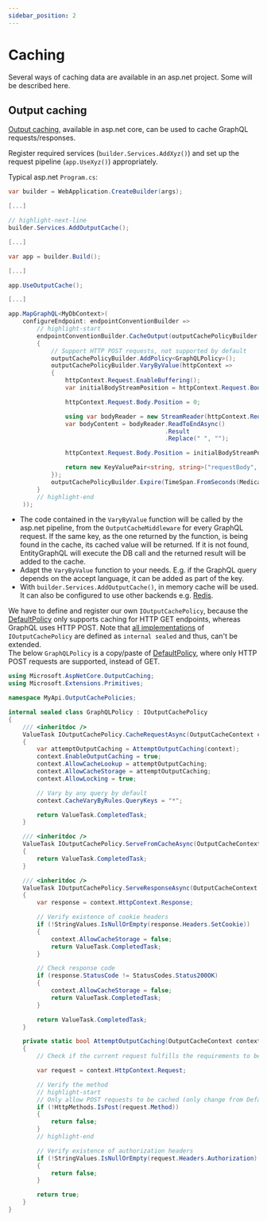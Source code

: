 ```yaml
---
sidebar_position: 2
---
```


# Caching

Several ways of caching data are available in an asp.net project. Some will be described here.

## Output caching

[Output caching](https://learn.microsoft.com/en-us/aspnet/core/performance/caching/output), available in asp.net core, can be used to cache GraphQL requests/responses.

Register required services (`builder.Services.AddXyz()`) and set up the request pipeline (`app.UseXyz()`) appropriately.

Typical asp.net `Program.cs`:

```cs
var builder = WebApplication.CreateBuilder(args);

[...]

// highlight-next-line
builder.Services.AddOutputCache();

[...]

var app = builder.Build();

[...]

app.UseOutputCache();

[...]

app.MapGraphQL<MyDbContext>(
    configureEndpoint: endpointConventionBuilder =>
        // highlight-start
        endpointConventionBuilder.CacheOutput(outputCachePolicyBuilder =>
        {
            // Support HTTP POST requests, not supported by default
            outputCachePolicyBuilder.AddPolicy<GraphQLPolicy>();
            outputCachePolicyBuilder.VaryByValue(httpContext =>
            {
                httpContext.Request.EnableBuffering();
                var initialBodyStreamPosition = httpContext.Request.Body.Position;

                httpContext.Request.Body.Position = 0;

                using var bodyReader = new StreamReader(httpContext.Request.Body, leaveOpen: true);
                var bodyContent = bodyReader.ReadToEndAsync()
                                            .Result
                                            .Replace(" ", "");

                httpContext.Request.Body.Position = initialBodyStreamPosition;

                return new KeyValuePair<string, string>("requestBody", bodyContent);
            });
            outputCachePolicyBuilder.Expire(TimeSpan.FromSeconds(MedicalDataApiConstants.OutputCache.DefaultExpireSeconds));
        }
        // highlight-end
    ));
```

- The code contained in the `VaryByValue` function will be called by the asp.net pipeline, from the `OutputCacheMiddleware` for every GraphQL request. If the same key, as the one returned by the function, is being found in the cache, its cached value will be returned. If it is not found, EntityGraphQL will execute the DB call and the returned result will be added to the cache.
- Adapt the `VaryByValue` function to your needs. E.g. if the GraphQL query depends on the accept language, it can be added as part of the key.
- With `builder.Services.AddOutputCache()`, in memory cache will be used. It can also be configured to use other backends e.g. [Redis](https://www.nuget.org/packages/Microsoft.Extensions.Caching.StackExchangeRedis).

We have to define and register our own `IOutputCachePolicy`, because the [DefaultPolicy](https://github.com/dotnet/dotnet/blob/main/src/aspnetcore/src/Middleware/OutputCaching/src/Policies/DefaultPolicy.cs#L70) only supports caching for HTTP GET endpoints, whereas GraphQL uses HTTP POST. Note that [all implementations](https://github.com/dotnet/dotnet/tree/main/src/aspnetcore/src/Middleware/OutputCaching/src/Policies) of `IOutputCachePolicy` are defined as `internal sealed` and thus, can't be extended.<br/>
The below `GraphQLPolicy` is a copy/paste of [DefaultPolicy](https://github.com/dotnet/dotnet/blob/main/src/aspnetcore/src/Middleware/OutputCaching/src/Policies/DefaultPolicy.cs), where only HTTP POST requests are supported, instead of GET.

```cs
using Microsoft.AspNetCore.OutputCaching;
using Microsoft.Extensions.Primitives;

namespace MyApi.OutputCachePolicies;

internal sealed class GraphQLPolicy : IOutputCachePolicy
{
    /// <inheritdoc />
    ValueTask IOutputCachePolicy.CacheRequestAsync(OutputCacheContext context, CancellationToken cancellationToken)
    {
        var attemptOutputCaching = AttemptOutputCaching(context);
        context.EnableOutputCaching = true;
        context.AllowCacheLookup = attemptOutputCaching;
        context.AllowCacheStorage = attemptOutputCaching;
        context.AllowLocking = true;

        // Vary by any query by default
        context.CacheVaryByRules.QueryKeys = "*";

        return ValueTask.CompletedTask;
    }

    /// <inheritdoc />
    ValueTask IOutputCachePolicy.ServeFromCacheAsync(OutputCacheContext context, CancellationToken cancellationToken)
    {
        return ValueTask.CompletedTask;
    }

    /// <inheritdoc />
    ValueTask IOutputCachePolicy.ServeResponseAsync(OutputCacheContext context, CancellationToken cancellationToken)
    {
        var response = context.HttpContext.Response;

        // Verify existence of cookie headers
        if (!StringValues.IsNullOrEmpty(response.Headers.SetCookie))
        {
            context.AllowCacheStorage = false;
            return ValueTask.CompletedTask;
        }

        // Check response code
        if (response.StatusCode != StatusCodes.Status200OK)
        {
            context.AllowCacheStorage = false;
            return ValueTask.CompletedTask;
        }

        return ValueTask.CompletedTask;
    }

    private static bool AttemptOutputCaching(OutputCacheContext context)
    {
        // Check if the current request fulfills the requirements to be cached

        var request = context.HttpContext.Request;

        // Verify the method
        // highlight-start
        // Only allow POST requests to be cached (only change from DefaultPolicy)
        if (!HttpMethods.IsPost(request.Method))
        {
            return false;
        }
        // highlight-end

        // Verify existence of authorization headers
        if (!StringValues.IsNullOrEmpty(request.Headers.Authorization) || request.HttpContext.User?.Identity?.IsAuthenticated == true)
        {
            return false;
        }

        return true;
    }
}
```
